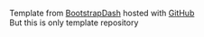 Template from <a href="https://bootstrapdash.com" target="_blank">BootstrapDash</a> hosted with <a href="https://github.com" target="_blank">GitHub</a> <br> But this is only template repository
